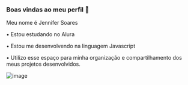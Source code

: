 ### Boas vindas ao meu perfil 💙

Meu nome é Jennifer Soares 

• Estou estudando no Alura 

• Estou me desenvolvendo na linguagem Javascript 

• Utilizo esse espaço para minha organização e compartilhamento dos meus projetos desenvolvidos. 

![image](https://github.com/user-attachments/assets/47eae003-eefd-42a6-8780-3d5f1c7e33dc)

